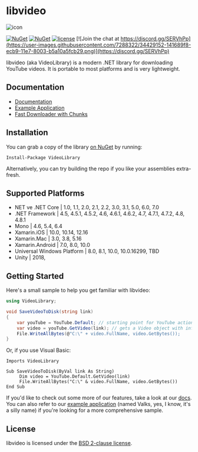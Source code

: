 # libvideo

![icon](icons/icon_200.png)

[![NuGet](https://img.shields.io/nuget/dt/VideoLibrary.svg)](https://www.nuget.org/packages/VideoLibrary)
[![NuGet](https://img.shields.io/nuget/v/VideoLibrary.svg)](https://www.nuget.org/packages/VideoLibrary)
[![license](https://img.shields.io/github/license/i3arnon/libvideo.svg)](LICENSE)
[![Join the chat at https://discord.gg/SERVhPp](https://user-images.githubusercontent.com/7288322/34429152-141689f8-ecb9-11e7-8003-b5a10a5fcb29.png)](https://discord.gg/SERVhPp)

libvideo (aka VideoLibrary) is a modern .NET library for downloading YouTube videos. It is portable to most platforms and is very lightweight.

## Documentation
- [Documentation](docs/README.md)
- [Example Application](samples/Valks/Valks/Program.cs)
- [Fast Downloader with Chunks](/src/libvideo.debug/CustomYoutubeClient.cs)
## Installation

You can grab a copy of the library [on NuGet](https://www.nuget.org/packages/VideoLibrary) by running:

    Install-Package VideoLibrary

Alternatively, you can try building the repo if you like your assemblies extra-fresh.

## Supported Platforms
- NET ve .NET Core	                |   1.0, 1.1, 2.0, 2.1, 2.2, 3.0, 3.1, 5.0, 6.0, 7.0
- .NET Framework  	                |   4.5, 4.5.1, 4.5.2, 4.6, 4.6.1, 4.6.2, 4.7, 4.7.1, 4.7.2, 4.8, 4.8.1
- Mono	                            |   4.6, 5.4, 6.4
- Xamarin.iOS	                    |   10.0, 10.14, 12.16
- Xamarin.Mac	                    |   3.0, 3.8, 5.16
- Xamarin.Android	                |   7.0, 8.0, 10.0
- Universal Windows Platform	    |   8.0, 8.1, 10.0, 10.0.16299, TBD
- Unity	                            |   2018,

## Getting Started

Here's a small sample to help you get familiar with libvideo:

```csharp
using VideoLibrary;

void SaveVideoToDisk(string link)
{
    var youTube = YouTube.Default; // starting point for YouTube actions
    var video = youTube.GetVideo(link); // gets a Video object with info about the video
    File.WriteAllBytes(@"C:\" + video.FullName, video.GetBytes());
}
```

Or, if you use Visual Basic:

```vbnet
Imports VideoLibrary

Sub SaveVideoToDisk(ByVal link As String)
     Dim video = YouTube.Default.GetVideo(link)
     File.WriteAllBytes("C:\" & video.FullName, video.GetBytes())
End Sub
```

If you'd like to check out some more of our features, take a look at our [docs](docs/README.md). You can also refer to our [example application](samples/Valks/Valks/Program.cs) (named Valks, yes, I know, it's a silly name) if you're looking for a more comprehensive sample.

## License

libvideo is licensed under the [BSD 2-clause license](LICENSE).
